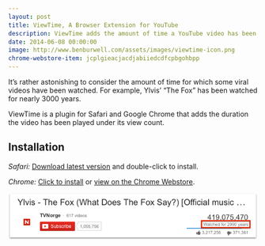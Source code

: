 ```yaml
---
layout: post
title: ViewTime, A Browser Extension for YouTube
description: ViewTime adds the amount of time a YouTube video has been played under its view count.
date: 2014-06-08 00:00:00
image: http://www.benburwell.com/assets/images/viewtime-icon.png
chrome-webstore-item: jcplgieacjacdjabiiedcdfcpbgohbpp
---
```


It’s rather astonishing to consider the amount of time for which some viral  videos have been watched. For example, Ylvis’ “The Fox” has been watched for nearly 3000 years.

ViewTime is a plugin for Safari and Google Chrome that adds the duration the video has been played under its view count.

Installation
------------

_Safari:_ [Download latest version](http://updates.benburwell.com/safari/viewtime/latest.safariextz) and double-click to install.

_Chrome:_ <a href="javascript:chrome.webstore.install();" onclick="chrome.webstore.install();return false;">Click to install</a> or [view on the Chrome Webstore](https://chrome.google.com/webstore/detail/viewtime/jcplgieacjacdjabiiedcdfcpbgohbpp).

![ViewTime example](/assets/images/viewtime-example.png)
